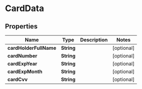 

# CardData


## Properties

| Name | Type | Description | Notes |
|------------ | ------------- | ------------- | -------------|
|**cardHolderFullName** | **String** |  |  [optional] |
|**cardNumber** | **String** |  |  [optional] |
|**cardExpYear** | **String** |  |  [optional] |
|**cardExpMonth** | **String** |  |  [optional] |
|**cardCvv** | **String** |  |  [optional] |



